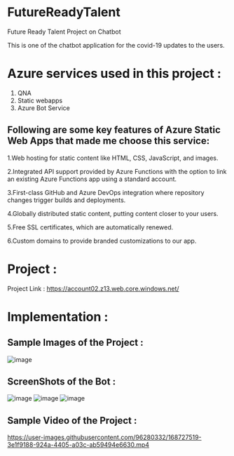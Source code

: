 # FutureReadyTalent
Future Ready Talent Project on Chatbot

This is one of the chatbot application for the covid-19 updates to the users.

# Azure services used in this project :

1. QNA
2. Static webapps 
3. Azure Bot Service

Following are some key features of Azure Static Web Apps that made me choose this service:
------------------------------------------------------------------------------------------

1.Web hosting for static content like HTML, CSS, JavaScript, and images.

2.Integrated API support provided by Azure Functions with the option to link an existing Azure Functions app using a standard account.

3.First-class GitHub and Azure DevOps integration where repository changes trigger builds and deployments.

4.Globally distributed static content, putting content closer to your users.

5.Free SSL certificates, which are automatically renewed.

6.Custom domains to provide branded customizations to our app.

# Project : 

Project Link : https://account02.z13.web.core.windows.net/

# Implementation : 

Sample Images of the Project : 
------------------------------

![image](https://user-images.githubusercontent.com/96280332/168070010-10ea0c48-1c45-4ccf-a4c8-ec9aa70087cd.png)

ScreenShots of the Bot : 
------------------------

![image](https://user-images.githubusercontent.com/96280332/168070028-bb6b2b2c-7eeb-49ee-9c96-6b8c19c4dae3.png)
![image](https://user-images.githubusercontent.com/96280332/168070063-d4aa49eb-6c64-442e-8b5f-2bff6239bdc5.png)
![image](https://user-images.githubusercontent.com/96280332/168070089-4ebe6caf-6953-42a2-bf76-69c2de46ad64.png)

Sample Video of the Project : 
-----------------------------

https://user-images.githubusercontent.com/96280332/168727519-3e1f9188-924a-4405-a03c-ab59494e6630.mp4
